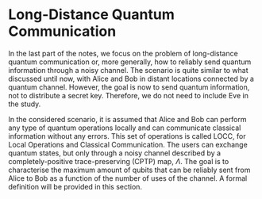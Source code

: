 
# Long-Distance Quantum Communication

In the last part of the notes, we focus on the problem of long-distance quantum communication or, more generally, how to reliably send quantum information through a noisy channel. The scenario is quite similar to what discussed until now, with Alice and Bob in distant locations connected by a quantum channel. However, the goal is now to send quantum information, not to distribute a secret key. Therefore, we do not need to include Eve in the study. 

In the considered scenario, it is assumed that Alice and Bob can perform any type of quantum operations locally and can communicate classical information without any errors. This set of operations is called LOCC, for Local Operations and Classical Communication. The users can exchange quantum states, but only through a noisy channel described by a completely-positive trace-preserving (CPTP) map, $\Lambda$. The goal is to characterise the maximum amount of qubits that can be reliably sent from Alice to Bob as a function of the number of uses of the channel. A formal definition will be provided in this section.



